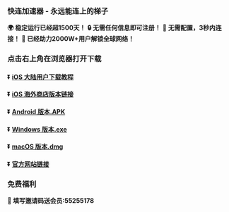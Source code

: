 ### 快连加速器 - 永远能连上的梯子
**:earth_africa: 稳定运行已经超1500天！** **:lock: 无需任何信息即可注册！**
**:rocket: 无需配置，3秒内连接！** **:man: 已经助力2000W+用户解锁全球网络！**
### 点击右上角在浏览器打开下载
#### :arrow_double_down: [iOS 大陆用户下载教程](https://appshare.onelink.me/7uiT/1c9f9287)
#### :arrow_double_down: [iOS 海外商店版本链接](https://appshare.onelink.me/7uiT/33e7470c)
#### :arrow_double_down: [Android 版本.APK](https://appshare.onelink.me/7uiT/fa80bb40)
#### :arrow_double_down: [Windows 版本.exe](https://appshare.onelink.me/7uiT/cd934bda)
#### :arrow_double_down: [macOS 版本.dmg](https://appshare.onelink.me/7uiT/1ed3d477)
#### :arrow_double_down: [官方网站链接](https://appshare.onelink.me/7uiT/a60e7e13)
### 免费福利
**:gift: 填写邀请码送会员:55255178**
